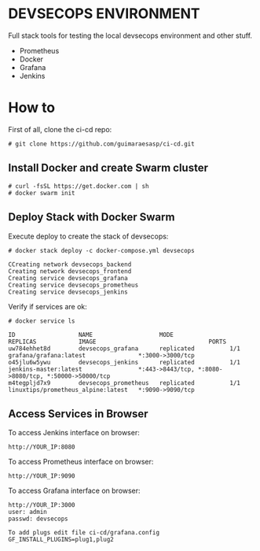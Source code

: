 # DEVSECOPS ENVIRONMENT
Full stack tools for testing the local devsecops environment and other stuff.
- Prometheus
- Docker
- Grafana
- Jenkins


# How to
First of all, clone the ci-cd repo:
```
# git clone https://github.com/guimaraesasp/ci-cd.git
```

## Install Docker and create Swarm cluster
```
# curl -fsSL https://get.docker.com | sh
# docker swarm init
```

## Deploy Stack with Docker Swarm

Execute deploy to create the stack of devsecops:
```
# docker stack deploy -c docker-compose.yml devsecops

CCreating network devsecops_backend
Creating network devsecops_frontend
Creating service devsecops_grafana
Creating service devsecops_prometheus
Creating service devsecops_jenkins

```

Verify if services are ok:
```
# docker service ls

ID                  NAME                   MODE                REPLICAS            IMAGE                                PORTS
uw784ehhet8d        devsecops_grafana      replicated          1/1                 grafana/grafana:latest               *:3000->3000/tcp
o45jlu6w5ywu        devsecops_jenkins      replicated          1/1                 jenkins-master:latest                *:443->8443/tcp, *:8080->8080/tcp, *:50000->50000/tcp
m4tegpljd7x9        devsecops_prometheus   replicated          1/1                 linuxtips/prometheus_alpine:latest   *:9090->9090/tcp

```

## Access Services in Browser

To access Jenkins interface on browser:
```
http://YOUR_IP:8080
```

To access Prometheus interface on browser:
```
http://YOUR_IP:9090
```

To access Grafana interface on browser:
```
http://YOUR_IP:3000
user: admin
passwd: devsecops

To add plugs edit file ci-cd/grafana.config
GF_INSTALL_PLUGINS=plug1,plug2
```

